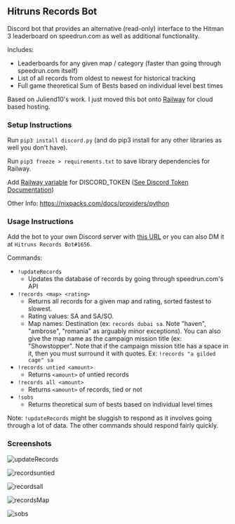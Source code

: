 ## Hitruns Records Bot
Discord bot that provides an alternative (read-only) interface to the Hitman 3 leaderboard on speedrun.com as well as additional functionality.

Includes:
- Leaderboards for any given map / category (faster than going through speedrun.com itself)
- List of all records from oldest to newest for historical tracking
- Full game theoretical Sum of Bests based on individual level best times

Based on Juliend10's work. I just moved this bot onto [Railway](https://railway.app/) for cloud based hosting.

### Setup Instructions
Run `pip3 install discord.py` (and do pip3 install for any other libraries as well you don't have). 

Run `pip3 freeze > requirements.txt` to save library dependencies for Railway.

Add [Railway variable](https://docs.railway.app/develop/variables) for DISCORD_TOKEN ([See Discord Token Documentation](https://docs.discordbotstudio.org/setting-up-dbs/finding-your-bot-token))

Other Info: https://nixpacks.com/docs/providers/python

### Usage Instructions
Add the bot to your own Discord server with [this URL](https://discord.com/api/oauth2/authorize?client_id=1048593224735932508&permissions=2147486720&scope=bot%20applications.commands) or you can also DM it at `Hitruns Records Bot#1656`.

Commands:
- `!updateRecords`
  - Updates the database of records by going through speedrun.com's API
- `!records <map> <rating>`
  - Returns all records for a given map and rating, sorted fastest to slowest. 
  - Rating values: SA and SA/SO. 
  - Map names: Destination (ex: `records dubai sa`. Note "haven", "ambrose", "romania" as arguably minor exceptions). You can also give the map name as the campaign mission title (ex: "Showstopper". Note that if the campaign mission title has a space in it, then you must surround it with quotes. Ex: `!records "a gilded cage" sa`
- `!records untied <amount>`
  - Returns `<amount>` of untied records
- `!records all <amount>`
  - Returns `<amount>` of records, tied or not
- `!sobs`
  - Returns theoretical sum of bests based on individual level times

Note: `!updateRecords` might be sluggish to respond as it involves going through a lot of data. The other commands should respond fairly quickly.

### Screenshots
![updateRecords](https://media.discordapp.net/attachments/1018323831468851202/1048705618078351380/image.png)

![recordsuntied](https://media.discordapp.net/attachments/1018323831468851202/1048705812383682630/image.png)

![recordsall](https://media.discordapp.net/attachments/1018323831468851202/1049016192003739648/image.png)

![recordsMap](https://media.discordapp.net/attachments/1018323831468851202/1049015923132084335/image.png)

![sobs](https://media.discordapp.net/attachments/1018323831468851202/1048705959893139526/image.png)